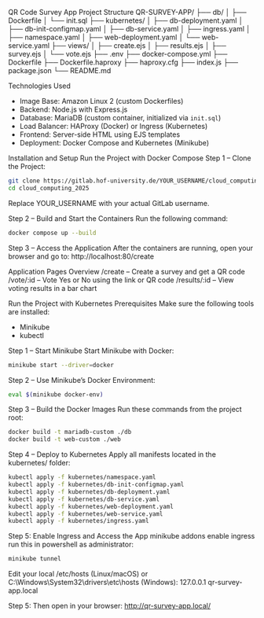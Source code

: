  QR Code Survey App
 Project Structure
 QR-SURVEY-APP/
├── db/
│   ├── Dockerfile
│   └── init.sql
├── kubernetes/
│   ├── db-deployment.yaml
│   ├── db-init-configmap.yaml
│   ├── db-service.yaml
│   ├── ingress.yaml
│   ├── namespace.yaml
│   ├── web-deployment.yaml
│   └── web-service.yaml
├── views/
│   ├── create.ejs
│   ├── results.ejs
│   ├── survey.ejs
│   └── vote.ejs
├── .env
├── docker-compose.yml
├── Dockerfile
├── Dockerfile.haproxy
├── haproxy.cfg
├── index.js
├── package.json
└── README.md

Technologies Used
- Image Base: Amazon Linux 2 (custom Dockerfiles)
- Backend: Node.js with Express.js
- Database: MariaDB (custom container, initialized via `init.sql`)
- Load Balancer: HAProxy (Docker) or Ingress (Kubernetes)
- Frontend: Server-side HTML using EJS templates
- Deployment: Docker Compose and Kubernetes (Minikube)

Installation and Setup
Run the Project with Docker Compose
Step 1 – Clone the Project:
   ```bash
   git clone https://gitlab.hof-university.de/YOUR_USERNAME/cloud_computing_2025.git
   cd cloud_computing_2025
   ```
   Replace YOUR_USERNAME with your actual GitLab username.

Step 2 – Build and Start the Containers
Run the following command:
```bash
docker compose up --build
```

Step 3 – Access the Application
After the containers are running, open your browser and go to:
http://localhost:80/create

Application Pages Overview
/create – Create a survey and get a QR code
/vote/:id – Vote Yes or No using the link or QR code
/results/:id – View voting results in a bar chart

Run the Project with Kubernetes
Prerequisites
Make sure the following tools are installed:
- Minikube
- kubectl

Step 1 – Start Minikube
Start Minikube with Docker:
```bash
minikube start --driver=docker
```

Step 2 – Use Minikube’s Docker Environment:
```bash
eval $(minikube docker-env)
```

Step 3 – Build the Docker Images
Run these commands from the project root:
```bash
docker build -t mariadb-custom ./db
docker build -t web-custom ./web
```

Step 4 – Deploy to Kubernetes
Apply all manifests located in the kubernetes/ folder:
```bash
kubectl apply -f kubernetes/namespace.yaml
kubectl apply -f kubernetes/db-init-configmap.yaml
kubectl apply -f kubernetes/db-deployment.yaml
kubectl apply -f kubernetes/db-service.yaml
kubectl apply -f kubernetes/web-deployment.yaml
kubectl apply -f kubernetes/web-service.yaml
kubectl apply -f kubernetes/ingress.yaml
```

Step 5: Enable Ingress and Access the App
minikube addons enable ingress
run this in powershell as administrator:
```bash
minikube tunnel
```

Edit your local /etc/hosts (Linux/macOS) or C:\Windows\System32\drivers\etc\hosts (Windows):
127.0.0.1 qr-survey-app.local

Step 5: Then open in your browser:
http://qr-survey-app.local/









